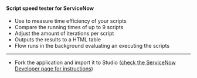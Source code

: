 #### Script speed tester for ServiceNow
- Use to measure time efficiency of your scripts
- Compare the running times of up to 9 scripts
- Adjust the amount of iterations per script
- Outputs the results to a HTML table
- Flow runs in the background evaluating an executing the scripts
---
- Fork the application and import it to Studio ([check the ServiceNow Developer page for instructions](https://developer.servicenow.com/dev.do#!/learn/learning-plans/washingtondc/new_to_servicenow/BNI_Lab_ForkRepo_washingtondc))
